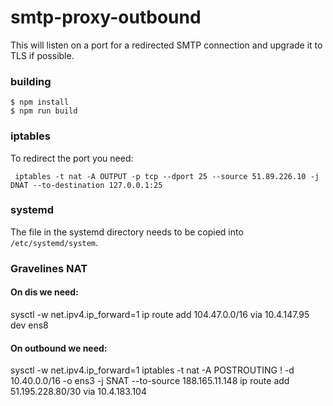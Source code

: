 # smtp-proxy-outbound
This will listen on a port for a redirected SMTP connection
and upgrade it to TLS if possible.

### building

```
$ npm install
$ npm run build
```

### iptables

To redirect the port you need:
```
 iptables -t nat -A OUTPUT -p tcp --dport 25 --source 51.89.226.10 -j DNAT --to-destination 127.0.0.1:25
```
### systemd

The file in the systemd directory needs to be copied into
`/etc/systemd/system`.


### Gravelines NAT

#### On dis we need:

sysctl -w net.ipv4.ip_forward=1
ip route add 104.47.0.0/16 via 10.4.147.95 dev ens8

#### On outbound we need:

sysctl -w net.ipv4.ip_forward=1
iptables -t nat -A POSTROUTING ! -d 10.40.0.0/16 -o ens3 -j SNAT --to-source 188.165.11.148
ip route add 51.195.228.80/30 via 10.4.183.104


